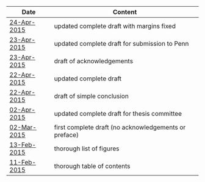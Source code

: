
| Date                                           | Content                                               |
| ---------------------------------------------- | ----------------------------------------------------- |
| [24-Apr-2015](2015-04-24-fix-margins.pdf)      | updated complete draft with margins fixed             |
| [23-Apr-2015](2015-04-23-submission-draft.pdf) | updated complete draft for submission to Penn         |
| [23-Apr-2015](2015-04-23-acknowledgements.pdf) | draft of acknowledgements                             |
| [22-Apr-2015](2015-04-22-draft.pdf)            | updated complete draft                                |
| [22-Apr-2015](2015-04-22-conclusion.pdf)       | draft of simple conclusion                            |
| [02-Apr-2015](2015-04-02-committeedraft.pdf)   | updated complete draft for thesis committee           |
| [02-Mar-2015](2015-03-02-thesis.pdf)           | first complete draft (no acknowledgements or preface) |
| [13-Feb-2015](2015-02-13-LOF.pdf)              | thorough list of figures                              |
| [11-Feb-2015](2015-02-11-TOC.pdf)              | thorough table of contents                            |


